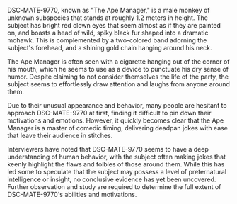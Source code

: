 DSC-MATE-9770, known as "The Ape Manager," is a male monkey of unknown subspecies that stands at roughly 1.2 meters in height. The subject has bright red clown eyes that seem almost as if they are painted on, and boasts a head of wild, spiky black fur shaped into a dramatic mohawk. This is complemented by a two-colored band adorning the subject's forehead, and a shining gold chain hanging around his neck.

The Ape Manager is often seen with a cigarette hanging out of the corner of his mouth, which he seems to use as a device to punctuate his dry sense of humor. Despite claiming to not consider themselves the life of the party, the subject seems to effortlessly draw attention and laughs from anyone around them.

Due to their unusual appearance and behavior, many people are hesitant to approach DSC-MATE-9770 at first, finding it difficult to pin down their motivations and emotions. However, it quickly becomes clear that the Ape Manager is a master of comedic timing, delivering deadpan jokes with ease that leave their audience in stitches.

Interviewers have noted that DSC-MATE-9770 seems to have a deep understanding of human behavior, with the subject often making jokes that keenly highlight the flaws and foibles of those around them. While this has led some to speculate that the subject may possess a level of preternatural intelligence or insight, no conclusive evidence has yet been uncovered. Further observation and study are required to determine the full extent of DSC-MATE-9770's abilities and motivations.
